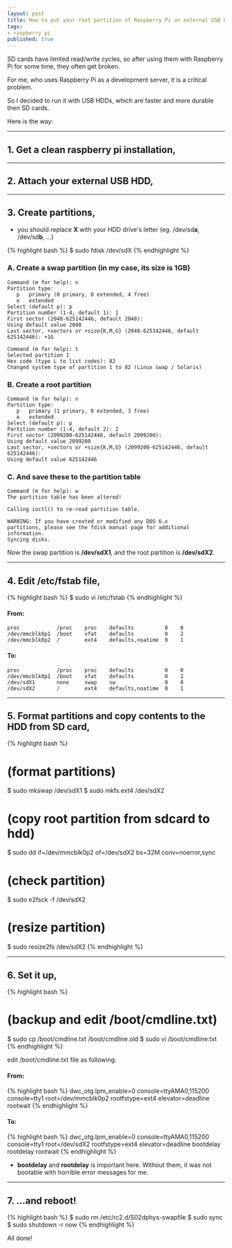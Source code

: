 ```yaml
---
layout: post
title: How to put your root partition of Raspberry Pi on external USB HDD
tags:
- raspberry pi
published: true
---
```


SD cards have limited read/write cycles, so after using them with Raspberry Pi for some time, they often get broken.

For me, who uses Raspberry Pi as a development server, it is a critical problem.

So I decided to run it with USB HDDs, which are faster and more durable then SD cards.

Here is the way:

----

## 1. Get a clean raspberry pi installation,

----

## 2. Attach your external USB HDD,

----

## 3. Create partitions,

* you should replace **X** with your HDD drive's letter (eg. /dev/sd**a**, /dev/sd**b**, ...)

{% highlight bash %}
$ sudo fdisk /dev/sdX
{% endhighlight %}


### A. Create a swap partition (in my case, its size is 1GB)

~~~~
Command (m for help): n
Partition type:
   p   primary (0 primary, 0 extended, 4 free)
   e   extended
Select (default p): p
Partition number (1-4, default 1): 1
First sector (2048-625142446, default 2048): 
Using default value 2048
Last sector, +sectors or +size{K,M,G} (2048-625142446, default 625142446): +1G
~~~~

~~~~
Command (m for help): t
Selected partition 1
Hex code (type L to list codes): 82
Changed system type of partition 1 to 82 (Linux swap / Solaris)
~~~~

### B. Create a root partition

~~~~
Command (m for help): n
Partition type:
   p   primary (1 primary, 0 extended, 3 free)
   e   extended
Select (default p): p
Partition number (1-4, default 2): 2
First sector (2099200-625142446, default 2099200): 
Using default value 2099200
Last sector, +sectors or +size{K,M,G} (2099200-625142446, default 625142446): 
Using default value 625142446
~~~~

### C. And save these to the partition table

~~~~
Command (m for help): w
The partition table has been altered!

Calling ioctl() to re-read partition table.

WARNING: If you have created or modified any DOS 6.x
partitions, please see the fdisk manual page for additional
information.
Syncing disks.
~~~~

Now the swap partition is **/dev/sdX1**, and the root partition is **/dev/sdX2**.

----

## 4. Edit /etc/fstab file,

{% highlight bash %}
$ sudo vi /etc/fstab
{% endhighlight %}

#### From:

~~~~
proc            /proc    proc    defaults          0    0
/dev/mmcblk0p1  /boot    vfat    defaults          0    2
/dev/mmcblk0p2  /        ext4    defaults,noatime  0    1
~~~~

#### To:

~~~~
proc            /proc    proc    defaults          0    0
/dev/mmcblk0p1  /boot    vfat    defaults          0    2
/dev/sdX1       none     swap    sw                0    0
/dev/sdX2       /        ext4    defaults,noatime  0    1
~~~~

----

## 5. Format partitions and copy contents to the HDD from SD card,

{% highlight bash %}
# (format partitions)
$ sudo mkswap /dev/sdX1
$ sudo mkfs.ext4 /dev/sdX2

# (copy root partition from sdcard to hdd)
$ sudo dd if=/dev/mmcblk0p2 of=/dev/sdX2 bs=32M conv=noerror,sync

# (check partition)
$ sudo e2fsck -f /dev/sdX2

# (resize partition)
$ sudo resize2fs /dev/sdX2
{% endhighlight %}

----

## 6. Set it up,

{% highlight bash %}
# (backup and edit /boot/cmdline.txt)
$ sudo cp /boot/cmdline.txt /boot/cmdline.old
$ sudo vi /boot/cmdline.txt
{% endhighlight %}

edit /boot/cmdline.txt file as following:

#### From:

{% highlight bash %}
dwc_otg.lpm_enable=0 console=ttyAMA0,115200 console=tty1 root=/dev/mmcblk0p2 rootfstype=ext4 elevator=deadline rootwait
{% endhighlight %}

#### To:

{% highlight bash %}
dwc_otg.lpm_enable=0 console=ttyAMA0,115200 console=tty1 root=/dev/sdX2 rootfstype=ext4 elevator=deadline bootdelay rootdelay rootwait
{% endhighlight %}

* __bootdelay__ and __rootdelay__ is important here. Without them, it was not bootable with horrible error messages for me.

----

## 7. ...and reboot!

{% highlight bash %}
$ sudo rm /etc/rc2.d/S02dphys-swapfile
$ sudo sync
$ sudo shutdown -r now
{% endhighlight %}

All done!

